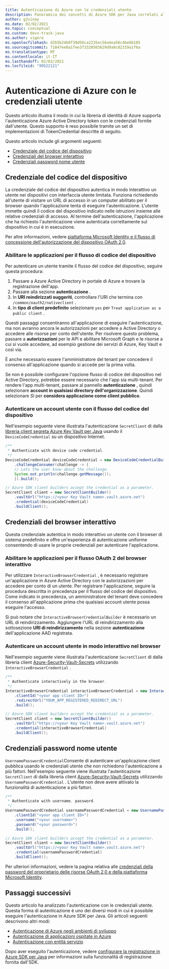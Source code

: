 ```yaml
---
title: Autenticazione di Azure con le credenziali utente
description: Panoramica dei concetti di Azure SDK per Java correlati all'autenticazione delle applicazioni con le credenziali utente
author: g2vinay
ms.date: 02/02/2021
ms.topic: conceptual
ms.custom: devx-track-java
ms.author: vigera
ms.openlocfilehash: d2b5b24b0f39d56ca2235ec56a4ea56c4be6b185
ms.sourcegitcommit: 71847ee0a1fee3f3320503629d9a8c82319a1f6a
ms.translationtype: MT
ms.contentlocale: it-IT
ms.lasthandoff: 02/03/2021
ms.locfileid: "99522121"
---
```

# <a name="azure-authentication-with-user-credentials"></a>Autenticazione di Azure con le credenziali utente

Questo articolo illustra il modo in cui la libreria di identità di Azure supporta l'autenticazione Azure Active Directory token con le credenziali fornite dall'utente. Questo supporto è reso possibile tramite un set di implementazioni di TokenCredential descritte di seguito.

Questo articolo include gli argomenti seguenti:

* [Credenziale del codice del dispositivo](#device-code-credential)
* [Credenziali del browser interattivo](#interactive-browser-credential)
* [Credenziali password nome utente](#username-password-credential)

## <a name="device-code-credential"></a>Credenziale del codice del dispositivo

La credenziale del codice del dispositivo autentica in modo interattivo un utente nei dispositivi con interfaccia utente limitata. Funziona richiedendo all'utente di visitare un URL di accesso in un computer abilitato per il browser quando l'applicazione tenta di eseguire l'autenticazione. L'utente immette quindi il codice del dispositivo indicato nelle istruzioni insieme alle relative credenziali di accesso. Al termine dell'autenticazione, l'applicazione che ha richiesto l'autenticazione viene autenticata correttamente sul dispositivo in cui è in esecuzione.

Per altre informazioni, vedere [piattaforma Microsoft Identity e il flusso di concessione dell'autorizzazione del dispositivo OAuth 2,0](/azure/active-directory/develop/v2-oauth2-device-code).

### <a name="enable-applications-for-device-code-flow"></a>Abilitare le applicazioni per il flusso di codice del dispositivo

Per autenticare un utente tramite il flusso del codice del dispositivo, seguire questa procedura:

1. Passare a Azure Active Directory in portale di Azure e trovare la registrazione dell'app.
2. Passare alla sezione **autenticazione** .
3. In **URI reindirizzati suggeriti**, controllare l'URI che termina con `/common/oauth2/nativeclient` .
4. In **tipo di client predefinito** selezionare `yes` per `Treat application as a public client` .

Questi passaggi consentiranno all'applicazione di eseguire l'autenticazione, ma non avranno ancora le autorizzazioni per accedere a Active Directory o accedere alle risorse per conto dell'utente. Per risolvere questo problema, passare a **autorizzazioni** per le API e abilitare Microsoft Graph e le risorse a cui si vuole accedere, ad esempio gestione dei servizi di Azure, Key Vault e così via.

È anche necessario essere l'amministratore del tenant per concedere il consenso all'applicazione quando si accede per la prima volta.

Se non è possibile configurare l'opzione flusso di codice del dispositivo nel Active Directory, potrebbe essere necessario che l'app sia multi-tenant. Per rendere l'app multi-tenant, passare al pannello **autenticazione** , quindi selezionare **account in qualsiasi directory dell'organizzazione**. Quindi selezionare *Sì* per **considera applicazione come client pubblico**.

### <a name="authenticate-a-user-account-with-device-code-flow"></a>Autenticare un account utente con il flusso del codice del dispositivo

Nell'esempio seguente viene illustrata l'autenticazione `SecretClient` di dalla [libreria client segreta Azure Key Vault per Java][secrets_client_library] usando il `DeviceCodeCredential` su un dispositivo Internet.

```java
/**
 * Authenticate with device code credential.
 */
DeviceCodeCredential deviceCodeCredential = new DeviceCodeCredentialBuilder()
    .challengeConsumer(challenge -> {
    // Lets the user know about the challenge.
    System.out.println(challenge.getMessage());
    }).build();

// Azure SDK client builders accept the credential as a parameter.
SecretClient client = new SecretClientBuilder()
    .vaultUrl("https://<your Key Vault name>.vault.azure.net")
    .credential(deviceCodeCredential)
    .buildClient();
```

## <a name="interactive-browser-credential"></a>Credenziali del browser interattivo

Questa credenziale autentica in modo interattivo un utente con il browser di sistema predefinito e offre un'esperienza di autenticazione uniforme consentendo di usare le proprie credenziali per autenticare l'applicazione.

### <a name="enable-applications-for-interactive-browser-oauth-2-flow"></a>Abilitare le applicazioni per il flusso OAuth 2 del browser interattivo

Per utilizzare `InteractiveBrowserCredential` , è necessario registrare un'applicazione in Azure Active Directory con le autorizzazioni per accedere per conto di un utente. Per registrare l'applicazione, seguire la procedura descritta in precedenza per il flusso del codice del dispositivo. Come indicato in precedenza, un amministratore del tenant deve concedere il consenso all'applicazione prima che qualsiasi account utente possa eseguire l'accesso.

Si può notare che `InteractiveBrowserCredentialBuilder` è necessario un URL di reindirizzamento. Aggiungere l'URL di reindirizzamento alla sottosezione **URI di reindirizzamento** nella sezione **autenticazione** dell'applicazione AAD registrata.

### <a name="authenticate-a-user-account-interactively-in-the-browser"></a>Autenticare un account utente in modo interattivo nel browser

Nell'esempio seguente viene illustrata l'autenticazione `SecretClient` di dalla libreria client [Azure-Security-Vault-Secrets][secrets_client_library] utilizzando `InteractiveBrowserCredential` .

```java
/**
 * Authenticate interactively in the browser.
 */
InteractiveBrowserCredential interactiveBrowserCredential = new InteractiveBrowserCredentialBuilder()
    .clientId("<your app client ID>")
    .redirectUrl("YOUR_APP_REGISTERED_REDIRECT_URL")
    .build();

// Azure SDK client builders accept the credential as a parameter.
SecretClient client = new SecretClientBuilder()
    .vaultUrl("https://<your Key Vault name>.vault.azure.net")
    .credential(interactiveBrowserCredential)
    .buildClient();
```

## <a name="username-password-credential"></a>Credenziali password nome utente

`UsernamePasswordCredential`Consente di autenticare un'applicazione client pubblica usando le credenziali utente che non richiedono l'autenticazione a più fattori. Nell'esempio seguente viene illustrata l'autenticazione `SecretClient` di dalla libreria client [Azure-Security-Vault-Secrets][secrets_client_library] utilizzando `UsernamePasswordCredential` . L'utente non deve avere attivato la funzionalità di autenticazione a più fattori.

```java
/**
 * Authenticate with username, password.
 */
UsernamePasswordCredential usernamePasswordCredential = new UsernamePasswordCredentialBuilder()
    .clientId("<your app client ID>")
    .username("<your username>")
    .password("<your password>")
    .build();

// Azure SDK client builders accept the credential as a parameter.
SecretClient client = new SecretClientBuilder()
    .vaultUrl("https://<your Key Vault name>.vault.azure.net")
    .credential(usernamePasswordCredential)
    .buildClient();
```

Per ulteriori informazioni, vedere la pagina relativa alle [credenziali della password del proprietario delle risorse OAuth 2,0 e della piattaforma Microsoft Identity](/azure/active-directory/develop/v2-oauth-ropc).

## <a name="next-steps"></a>Passaggi successivi

Questo articolo ha analizzato l'autenticazione con le credenziali utente. Questa forma di autenticazione è uno dei diversi modi in cui è possibile eseguire l'autenticazione in Azure SDK per Java. Gli articoli seguenti descrivono altri modi:

* [Autenticazione di Azure negli ambienti di sviluppo](identity-dev-env-auth.md)
* [Autenticazione di applicazioni ospitate in Azure](identity-azure-hosted-auth.md)
* [Autenticazione con entità servizio](identity-service-principal-auth.md)

Dopo aver eseguito l'autenticazione, vedere [configurare la registrazione in Azure SDK per Java](logging-overview.md) per informazioni sulla funzionalità di registrazione fornita dall'SDK.

<!-- LINKS -->
[secrets_client_library]: https://github.com/Azure/azure-sdk-for-java/tree/master/sdk/keyvault/azure-security-keyvault-secrets

